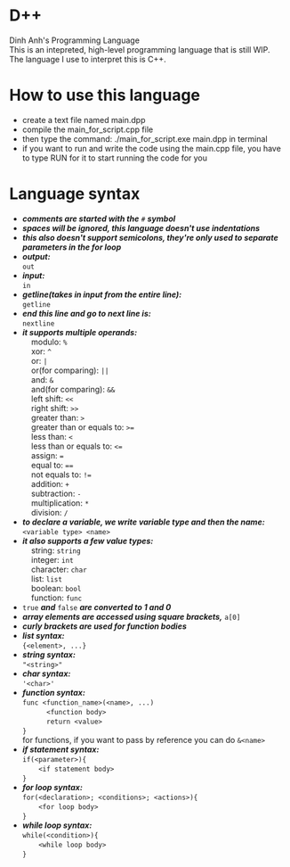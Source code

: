 # D++
Dinh Anh's Programming Language<br>
This is an intepreted, high-level programming language that is still WIP.<br>
The language I use to interpret this is C++.<br>
# How to use this language
- create a text file named main.dpp
- compile the main_for_script.cpp file
- then type the command: ./main_for_script.exe main.dpp in terminal
- if you want to run and write the code using the main.cpp file, you have to type RUN for it to start running the code for you
# Language syntax
- ***comments are started with the*** ```#``` ***symbol***
- ***spaces will be ignored, this language doesn't use indentations***
- ***this also doesn't support semicolons, they're only used to separate parameters in the for loop***
- ***output:<br>***
```out```<br>
- ***input:<br>***
```in```<br>
- ***getline(takes in input from the entire line):<br>***
```getline```<br>
- ***end this line and go to next line is:***<br>
```nextline```<br>
- ***it supports multiple operands:<br>***
&nbsp;&nbsp;&nbsp;&nbsp;modulo: ```%```<br>
&nbsp;&nbsp;&nbsp;&nbsp;xor: ```^```<br>
&nbsp;&nbsp;&nbsp;&nbsp;or: ```|```<br>
&nbsp;&nbsp;&nbsp;&nbsp;or(for comparing): ```||```<br>
&nbsp;&nbsp;&nbsp;&nbsp;and: ```&```<br>
&nbsp;&nbsp;&nbsp;&nbsp;and(for comparing): ```&&```<br>
&nbsp;&nbsp;&nbsp;&nbsp;left shift: ```<<```<br>
&nbsp;&nbsp;&nbsp;&nbsp;right shift: ```>>```<br>
&nbsp;&nbsp;&nbsp;&nbsp;greater than: ```>```<br>
&nbsp;&nbsp;&nbsp;&nbsp;greater than or equals to: ```>=```<br>
&nbsp;&nbsp;&nbsp;&nbsp;less than: ```<```<br>
&nbsp;&nbsp;&nbsp;&nbsp;less than or equals to: ```<=```<br>
&nbsp;&nbsp;&nbsp;&nbsp;assign: ```=```<br>
&nbsp;&nbsp;&nbsp;&nbsp;equal to: ```==```<br>
&nbsp;&nbsp;&nbsp;&nbsp;not equals to: ```!=```<br>
&nbsp;&nbsp;&nbsp;&nbsp;addition: ```+```<br>
&nbsp;&nbsp;&nbsp;&nbsp;subtraction: ```-```<br>
&nbsp;&nbsp;&nbsp;&nbsp;multiplication: ```*```<br>
&nbsp;&nbsp;&nbsp;&nbsp;division: ```/```<br>
- ***to declare a variable, we write variable type and then the name:<br>***
```<variable type> <name>```<br>
- ***it also supports a few value types:<br>***
&nbsp;&nbsp;&nbsp;&nbsp;string: ```string```<br>
&nbsp;&nbsp;&nbsp;&nbsp;integer: ```int```<br>
&nbsp;&nbsp;&nbsp;&nbsp;character: ```char```<br>
&nbsp;&nbsp;&nbsp;&nbsp;list: ```list```<br>
&nbsp;&nbsp;&nbsp;&nbsp;boolean: ```bool```<br>
&nbsp;&nbsp;&nbsp;&nbsp;function: ```func```<br>
- ```true``` ***and*** ```false``` ***are converted to 1 and 0***
- ***array elements are accessed using square brackets,*** ```a[0]```
- ***curly brackets are used for function bodies***
- ***list syntax:***<br>
```{<element>, ...}```<br>
- ***string syntax:***<br>
```"<string>"```<br>
- ***char syntax:<br>***
```'<char>'```<br>
- ***function syntax:<br>***
```func <function_name>(<name>, ...)```<br>
```      <function body>```<br>
```      return <value>```<br>
```}```<br>
for functions, if you want to pass by reference you can do ```&<name>```
- ***if statement syntax:<br>***
```if(<parameter>){```<br>
```    <if statement body>```<br>
```}```<br>
- ***for loop syntax:<br>***
```for(<declaration>; <conditions>; <actions>){```<br>
```    <for loop body>```<br>
```}```<br>
- ***while loop syntax:<br>***
```while(<condition>){```<br>
```    <while loop body>```<br>
```}```<br>
